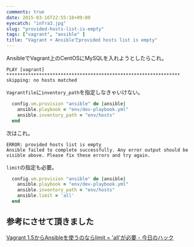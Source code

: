 ```yaml
---
comments: true
date: 2015-03-16T22:55:18+09:00
eyecatch: "infra3.jpg"
slug: "provided-hosts-list-is-empty"
tags: ["vagrant", "ansible" ]
title: "Vagrant + Ansibleでprovided hosts list is empty"
---
```


AnsibleでVagrant上のCentOSにMySQLを入れようとしたらこれ。

```
PLAY [vagrant] ****************************************************************
skipping: no hosts matched
```

`Vagrantfile`に`inventory_path`を指定しなきゃいけない。

``` ruby
  config.vm.provision "ansible" do |ansible|
    ansible.playbook = "env/dev-playbook.yml"
    ansible.inventory_path = "env/hosts"
  end
```

次はこれ。

```
ERROR: provided hosts list is empty
Ansible failed to complete successfully. Any error output should be
visible above. Please fix these errors and try again.
```

`limit`の指定も必要。

``` ruby
  config.vm.provision "ansible" do |ansible|
    ansible.playbook = "env/dev-playbook.yml"
    ansible.inventory_path = "env/hosts"
    ansible.limit = 'all'
  end
```

## 参考にさせて頂きました

[Vagrant 1.5からAnsibleを使うのならlimit = 'all'が必要 - 今日のハック](http://narusemotoki.tumblr.com/post/82475978900/vagrant-1-5-ansible-limit-all)


